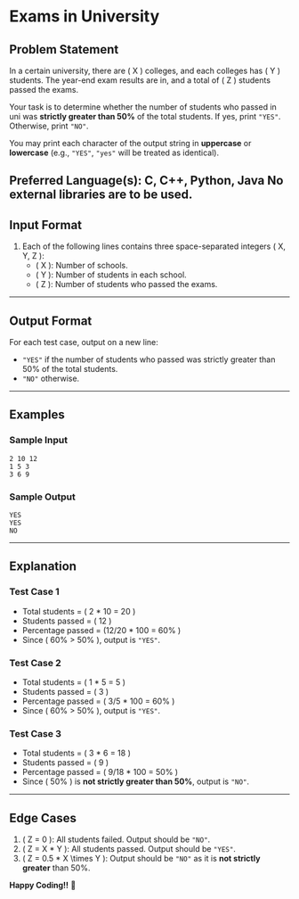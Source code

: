 # **Exams in University**

## **Problem Statement**

In a certain university, there are \( X \) colleges, and each colleges has \( Y \) students. The year-end exam results are in, and a total of \( Z \) students passed the exams.

Your task is to determine whether the number of students who passed in uni was **strictly greater than 50%** of the total students. If yes, print `"YES"`. Otherwise, print `"NO"`.

You may print each character of the output string in **uppercase** or **lowercase** (e.g., `"YES"`, `"yes"` will be treated as identical).

Preferred Language(s): C, C++, Python, Java
No external libraries are to be used.
---

## **Input Format**

1. Each of the following lines contains three space-separated integers \( X, Y, Z \):
   - \( X \): Number of schools.
   - \( Y \): Number of students in each school.
   - \( Z \): Number of students who passed the exams.

---

## **Output Format**

For each test case, output on a new line:  
- `"YES"` if the number of students who passed was strictly greater than 50% of the total students.
- `"NO"` otherwise.

---

## **Examples**

### **Sample Input**
```
2 10 12
1 5 3
3 6 9
```

### **Sample Output**
```
YES
YES
NO
```


---

## **Explanation**

### **Test Case 1**  
- Total students = \( 2 \* 10 = 20 \)  
- Students passed = \( 12 \)  
- Percentage passed = \(12/20 \* 100 = 60\% \)  
- Since \( 60\% > 50\% \), output is `"YES"`.

### **Test Case 2**  
- Total students = \( 1 \* 5 = 5 \)  
- Students passed = \( 3 \)  
- Percentage passed = \( 3/5 \* 100 = 60\% \)  
- Since \( 60\% > 50\% \), output is `"YES"`.

### **Test Case 3**  
- Total students = \( 3 \* 6 = 18 \)  
- Students passed = \( 9 \)  
- Percentage passed = \( 9/18 \* 100 = 50\% \)  
- Since \( 50\% \) is **not strictly greater than 50%**, output is `"NO"`.

---

## **Edge Cases**
1. \( Z = 0 \): All students failed. Output should be `"NO"`.
2. \( Z = X \* Y \): All students passed. Output should be `"YES"`.
3. \( Z = 0.5 \* X \times Y \): Output should be `"NO"` as it is **not strictly greater** than 50%.

**Happy Coding!!** 🚀
